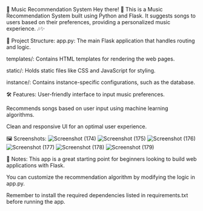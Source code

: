 🎵 Music Recommendation System
Hey there! 👋 This is a Music Recommendation System built using Python and Flask. It suggests songs to users based on their preferences, providing a personalized music experience. 🎶✨

📁 Project Structure:
app.py: The main Flask application that handles routing and logic.

templates/: Contains HTML templates for rendering the web pages.

static/: Holds static files like CSS and JavaScript for styling.

instance/: Contains instance-specific configurations, such as the database.

🛠️ Features:
User-friendly interface to input music preferences.

Recommends songs based on user input using machine learning algorithms.

Clean and responsive UI for an optimal user experience.

🖼️ Screenshots:
![Screenshot (174)](https://github.com/user-attachments/assets/d55bd781-f374-4e17-84fa-597d382215b4)
![Screenshot (175)](https://github.com/user-attachments/assets/32ef866d-7cf8-40f9-9efe-890ee7db04c4)
![Screenshot (176)](https://github.com/user-attachments/assets/6bedaa03-5c1b-4a40-948e-7617d7133989)
![Screenshot (177)](https://github.com/user-attachments/assets/b8e34aa3-3b2b-4818-966a-04f60b153927)
![Screenshot (178)](https://github.com/user-attachments/assets/cc3fdb53-fee5-48d5-b086-11b8897f34ed)
![Screenshot (179)](https://github.com/user-attachments/assets/8ecc22bf-4c58-4229-a34a-f2f802e43843)


💬 Notes:
This app is a great starting point for beginners looking to build web applications with Flask.

You can customize the recommendation algorithm by modifying the logic in app.py.

Remember to install the required dependencies listed in requirements.txt before running the app.


